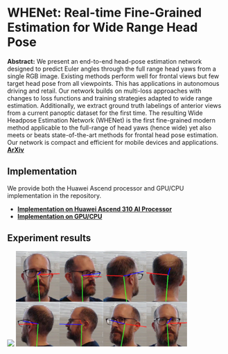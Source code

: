 WHENet: Real-time Fine-Grained Estimation for Wide Range Head Pose
===
**Abstract:** We present an end-to-end head-pose estimation network designed to predict Euler
angles through the full range head yaws from a single RGB image. Existing methods
perform well for frontal views but few target head pose from all viewpoints. This has
applications in autonomous driving and retail. Our network builds on multi-loss approaches
with changes to loss functions and training strategies adapted to wide range
estimation. Additionally, we extract ground truth labelings of anterior views from a
current panoptic dataset for the first time. The resulting Wide Headpose Estimation Network
(WHENet) is the first fine-grained modern method applicable to the full-range of
head yaws (hence wide) yet also meets or beats state-of-the-art methods for frontal head
pose estimation. Our network is compact and efficient for mobile devices and applications. [**ArXiv**](https://arxiv.org/abs/2005.10353)

## Implementation
We provide both the Huawei Ascend processor and GPU/CPU implementation in the repository.
* [**Implementation on Huawei Ascend 310 AI Processor**](https://github.com/Atlas200dk-test/WHENet_model/tree/master/Huawei_Ascend)
* [**Implementation on GPU/CPU**](https://github.com/Atlas200dk-test/WHENet_model/tree/master/GPU_CPU)

## Experiment results
<img src=readme_imgs/video.gif height="220"/> <img src=readme_imgs/turn.JPG height="220"/> 
